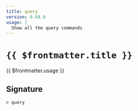 ```yaml
---
title: query
version: 0.68.0
usage: |
  Show all the query commands
---
```


# <code>{{ $frontmatter.title }}</code>

<div style='white-space: pre-wrap;'>{{ $frontmatter.usage }}</div>

## Signature

```> query ```
